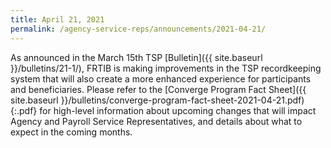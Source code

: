 ```yaml
---
title: April 21, 2021
permalink: /agency-service-reps/announcements/2021-04-21/
---
```

As announced in the March 15th TSP [Bulletin]({{ site.baseurl }}/bulletins/21-1/), FRTIB is making improvements in the TSP recordkeeping system that will also create a more enhanced experience for participants and beneficiaries. Please refer to the [Converge Program Fact Sheet]({{ site.baseurl }}/bulletins/converge-program-fact-sheet-2021-04-21.pdf){:.pdf} for high-level information about upcoming changes that will impact Agency and Payroll Service Representatives, and details about what to expect in the coming months.

